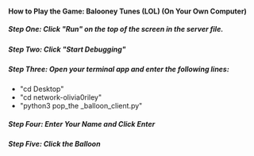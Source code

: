 #### How to Play the Game: Balooney Tunes (LOL) (On Your Own Computer)


##### Step One: Click "Run" on the top of the screen in the server file.

##### Step Two: Click "Start Debugging" 

##### Step Three: Open your terminal app and enter the following lines:

- "cd Desktop"
- "cd network-olivia0riley"
- "python3  pop_the _balloon_client.py"

##### Step Four: Enter Your Name and Click Enter

##### Step Five: Click the Balloon
